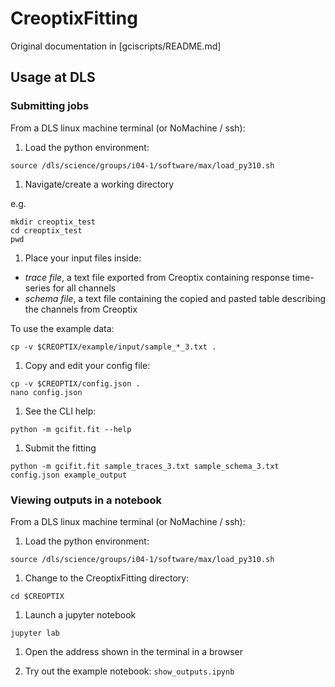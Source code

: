# CreoptixFitting

Original documentation in [gciscripts/README.md]

## Usage at DLS

### Submitting jobs

From a DLS linux machine terminal (or NoMachine / ssh):

1. Load the python environment:

```
source /dls/science/groups/i04-1/software/max/load_py310.sh
```

1. Navigate/create a working directory

e.g.

```
mkdir creoptix_test
cd creoptix_test
pwd
```

1. Place your input files inside:

- *trace file*, a text file exported from Creoptix containing response time-series for all channels
- *schema file*, a text file containing the copied and pasted table describing the channels from Creoptix

To use the example data:

```
cp -v $CREOPTIX/example/input/sample_*_3.txt .
```

1. Copy and edit your config file:

```
cp -v $CREOPTIX/config.json .
nano config.json
```

1. See the CLI help:

```
python -m gcifit.fit --help
```

1. Submit the fitting

```
python -m gcifit.fit sample_traces_3.txt sample_schema_3.txt config.json example_output
```

### Viewing outputs in a notebook

From a DLS linux machine terminal (or NoMachine / ssh):

1. Load the python environment:

```
source /dls/science/groups/i04-1/software/max/load_py310.sh
```

1. Change to the CreoptixFitting directory:

```
cd $CREOPTIX
```

1. Launch a jupyter notebook

```
jupyter lab
```

1. Open the address shown in the terminal in a browser

1. Try out the example notebook: `show_outputs.ipynb`

